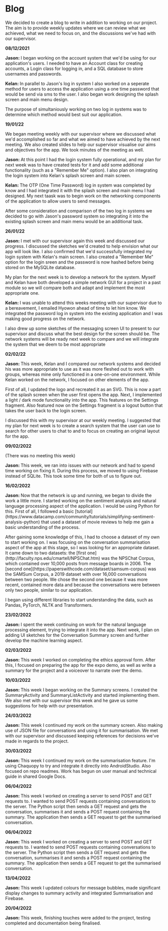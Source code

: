 # Blog

We decided to create a blog to write in addition to working on our project. The aim is to provide weekly updates where we can review what we achieved, what we need to focus on, and the discussions we've had with our supervisor.

**08/12/2021**

<p><b>Jason: </b>I began working on the account system that we'd be using for our application's users. I needed to have an Account class for creating accounts, a Login class for logging in, and a SQL database to store usernames and passwords.</p>

<p><b>Kelan: </b>In parallel to Jason's log in system I also worked on a seperate method for users to access the application using a one time password 
that would be send via sms to the user. I also began work designing the splash screen and main menu design.</p>

<p>The purpose of simultaniously working on two log in systems was to determine which method would best suit our application.</p>


**19/01/22**

<p>We began meeting weekly with our supervisor where we discussed what we'd accomplished so far and what we aimed to have achieved by the next meeting. We also created slides to help our supervisor visualise our aims and objectives for the app. We took minutes of the meeting as well.</p>

<p><b>Jason: </b>At this point I had the login system fully operational, and my plan for next week was to have created tests for it and add some additional functionality (such as a "Remember Me" option). I also plan on integrating the login system into Kelan's splash screen and main screen.</p>

<p><b>Kelan: </b>The OTP (One Time Password) log in system was completed by know and I had integrated it with the splash screen and main menu I had 
designed. My next taask was to begin work on the networking components of the application to allow users to send messages.</p>

<p>After some consideration and comparison of the two log in systems we decided to go with Jason's password system so integrating it into the existing 
splash screen and main menu would be an additional task.</p>


**26/01/22**

<p><b>Jason: </b>I met with our supervisor again this week and discussed our progress. I discussed the sketches we'd created to help envision what our app will look like. I also confirmed that we'd successfully integrated my login system with Kelan's main screen. I also created a "Remember Me" option for the login sreen and the password is now hashed before being stored on the MySQLite database.</p>

<p>My plan for the next week is to develop a network for the system. Myself and Kelan have both developed a simple network GUI for a project in a past module so we will compare both and adapt and implement the most appropriate one.</p>

<p><b>Kelan: </b>I was unable to attend this weeks meeting with our supervisor due to a bereavement, I emailed Hyowon ahead of time to let him know. 
We integrated the password log in system into the existing application and I was making good progress on the network.</p>

<p>I also drew up some sketches of the messaging screen UI to present to our supervisor and discuss what the best design for the screen should be. 
The network systems will be ready next week to compare and we will integrate the system that we deem to be most appropriate</p>


**02/02/22**

<p><b>Jason: </b>This week, Kelan and I compared our network systems and decided his was more appropriate to use as it was more fleshed out to work with groups, whereas mine only functioned in a one-on-one environment. While Kelan worked on the network, I focused on other elements of the app.</p>

<p>First of all, I updated the logo and recreated it as an SVG. This is now a part of the splash screen when the user first opens the app. Next, I implemented a light / dark mode functionality into the app. This features on the Settings fragment. Also featured now on the Settings fragment is a logout button that takes the user back to the login screen.</p>

<p>I discussed this with my supervisor at our weekly meeting. I suggested that my plan for next week is to create a search system that the user can use to search for other users to chat to and to focus on creating an original layout for the app.</p>


**09/02/2022**

<p>(There was no meeting this week)</p>

<p><b>Jason: </b>This week, we ran into issues with our network and had to spend time working on fixing it. During this process, we moved to using Firebase instead of SQLite. This took some time for both of us to figure out.</p>


**16/02/2022**

<p><b>Jason: </b>Now that the network is up and running, we began to divide the work a little more. I started working on the sentiment analysis and natural language processing aspect of the application. I would be using Python for this. First of all, I followed a basic [tutorial](https://www.datacamp.com/community/tutorials/simplifying-sentiment-analysis-python) that used a dataset of movie reviews to help me gain a basic understanding of the process.</p>

<p>After gaining some knowledge of this, I had to choose a dataset of my own to start working on. I was focusing on the conversation summarisation aspect of the app at this stage, so I was looking for an appropriate dataset. It came down to two datasets: the [first one](http://faculty.nps.edu/cmartell/NPSChat.htm) was the NPSChat Corpus, which contained over 10,000 posts from message boards in 2006. The [second one](https://paperswithcode.com/dataset/samsum-corpus) was the SAMSum Corpus, a 2019 dataset with over 16,000 conversations between two people. We chose the second one because it was more recent, contained more data and because the conversations were between only two people, similar to our application.</p>

<p>I began using different libraries to start understanding the data, such as Pandas, PyTorch, NLTK and Transformers.</p>


**23/02/2022**

<p><b>Jason: </b>I spent the week continuing on work for the natural language processing element, trying to integrate it into the app. Next week, I plan on adding UI sketches for the Conversation Summary screen and further develop the machine learning aspect.</p>


**02/03/2022**

<p><b>Jason: </b>This week I worked on completing the ethics approval form. After this, I focused on preparing the app for the expo demo, as well as write a summary for the project and a voiceover to narrate over the demo.</p>


**10/03/2022**
<p><b>Jason: </b>This week I began working on the Summary screens. I created the SummaryActivity and SummaryListActivity and started implementing them. We also met with our supervisor this week and he gave us some suggestions for help with our presentation.</p>


**24/03/2022**
<p><b>Jason: </b>This week I continued my work on the summary screen. Also making use of JSON file for conversations and using it for summarisation. We met with our supervisor and discussed keeping references for decisions we've made in regards to the project.</p>


**30/03/2022**
<p><b>Jason: </b>This week I continued my work on the summarisation feature. I'm using Chaquopy to try and integrate it directly into AndroidStudio. Also focused on repo readmes. Work has begun on user manual and technical guide in shared Google Docs.</p>


**06/04/2022**
<p><b>Jason: </b>This week I worked on creating a server to send POST and GET requests to. I wanted to send POST requests containing conversations to the server. The Python script then sends a GET request and gets the conversation, summarises it and sends a POST request containing the summary. The application then sends a GET request to get the summarised conversation.</p>


**06/04/2022**
<p><b>Jason: </b>This week I worked on creating a server to send POST and GET requests to. I wanted to send POST requests containing conversations to the server. The Python script then sends a GET request and gets the conversation, summarises it and sends a POST request containing the summary. The application then sends a GET request to get the summarised conversation.</p>


**13/04/2022**
<p><b>Jason: </b>This week I updated colours for message bubbles, made significant display changes to summary activity and integrated Summarisation and Firebase.</p>


**20/04/2022**
<p><b>Jason: </b>This week, finishing touches were added to the project, testing completed and documentation being finalised.</p>
